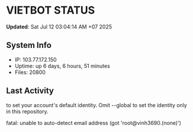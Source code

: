 # VIETBOT STATUS
**Updated**: Sat Jul 12 03:04:14 AM +07 2025

## System Info
- IP: 103.77.172.150
- Uptime: up 6 days, 6 hours, 51 minutes
- Files: 20800

## Last Activity

to set your account's default identity.
Omit --global to set the identity only in this repository.

fatal: unable to auto-detect email address (got 'root@vinh3690.(none)')
